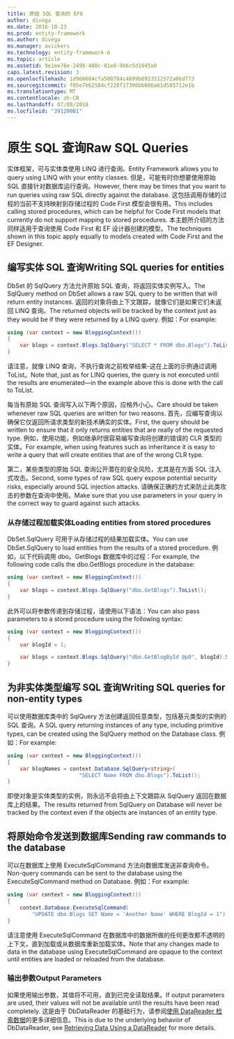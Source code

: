 ```yaml
---
title: 原始 SQL 查询的 EF6
author: divega
ms.date: 2016-10-23
ms.prod: entity-framework
ms.author: divega
ms.manager: avickers
ms.technology: entity-framework-6
ms.topic: article
ms.assetid: 9e1ee76e-2499-408c-81e8-9b6c5d1945a0
caps.latest.revision: 3
ms.openlocfilehash: 1d968604cfa500784c4699b0923512572a06d773
ms.sourcegitcommit: f05e7b62584cf228f17390bb086a61d505712e1b
ms.translationtype: MT
ms.contentlocale: zh-CN
ms.lasthandoff: 07/08/2018
ms.locfileid: "39120081"
---
```

# <a name="raw-sql-queries"></a><span data-ttu-id="ba5cc-102">原生 SQL 查询</span><span class="sxs-lookup"><span data-stu-id="ba5cc-102">Raw SQL Queries</span></span>
<span data-ttu-id="ba5cc-103">实体框架，可与实体类使用 LINQ 进行查询。</span><span class="sxs-lookup"><span data-stu-id="ba5cc-103">Entity Framework allows you to query using LINQ with your entity classes.</span></span> <span data-ttu-id="ba5cc-104">但是，可能有时你想要使用原始 SQL 直接针对数据库运行查询。</span><span class="sxs-lookup"><span data-stu-id="ba5cc-104">However, there may be times that you want to run queries using raw SQL directly against the database.</span></span> <span data-ttu-id="ba5cc-105">这包括调用存储的过程的当前不支持映射到存储过程的 Code First 模型会很有用。</span><span class="sxs-lookup"><span data-stu-id="ba5cc-105">This includes calling stored procedures, which can be helpful for Code First models that currently do not support mapping to stored procedures.</span></span> <span data-ttu-id="ba5cc-106">本主题所介绍的方法同样适用于查询使用 Code First 和 EF 设计器创建的模型。</span><span class="sxs-lookup"><span data-stu-id="ba5cc-106">The techniques shown in this topic apply equally to models created with Code First and the EF Designer.</span></span>  

## <a name="writing-sql-queries-for-entities"></a><span data-ttu-id="ba5cc-107">编写实体 SQL 查询</span><span class="sxs-lookup"><span data-stu-id="ba5cc-107">Writing SQL queries for entities</span></span>  

<span data-ttu-id="ba5cc-108">DbSet 的 SqlQuery 方法允许原始 SQL 查询，将返回实体实例写入。</span><span class="sxs-lookup"><span data-stu-id="ba5cc-108">The SqlQuery method on DbSet allows a raw SQL query to be written that will return entity instances.</span></span> <span data-ttu-id="ba5cc-109">返回的对象将由上下文跟踪，就像它们是如果它们未返回 LINQ 查询。</span><span class="sxs-lookup"><span data-stu-id="ba5cc-109">The returned objects will be tracked by the context just as they would be if they were returned by a LINQ query.</span></span> <span data-ttu-id="ba5cc-110">例如：</span><span class="sxs-lookup"><span data-stu-id="ba5cc-110">For example:</span></span>  

``` csharp  
using (var context = new BloggingContext())
{
    var blogs = context.Blogs.SqlQuery("SELECT * FROM dbo.Blogs").ToList();
}
```  

<span data-ttu-id="ba5cc-111">请注意，就像 LINQ 查询，不执行查询之前枚举结果-这在上面的示例通过调用 ToList。</span><span class="sxs-lookup"><span data-stu-id="ba5cc-111">Note that, just as for LINQ queries, the query is not executed until the results are enumerated—in the example above this is done with the call to ToList.</span></span>  

<span data-ttu-id="ba5cc-112">每当有原始 SQL 查询写入以下两个原因，应格外小心。</span><span class="sxs-lookup"><span data-stu-id="ba5cc-112">Care should be taken whenever raw SQL queries are written for two reasons.</span></span> <span data-ttu-id="ba5cc-113">首先，应编写查询以确保它仅返回所请求类型的新技术确实的实体。</span><span class="sxs-lookup"><span data-stu-id="ba5cc-113">First, the query should be written to ensure that it only returns entities that are really of the requested type.</span></span> <span data-ttu-id="ba5cc-114">例如，使用功能，例如继承时很容易编写查询将创建的错误的 CLR 类型的实体。</span><span class="sxs-lookup"><span data-stu-id="ba5cc-114">For example, when using features such as inheritance it is easy to write a query that will create entities that are of the wrong CLR type.</span></span>  

<span data-ttu-id="ba5cc-115">第二，某些类型的原始 SQL 查询公开潜在的安全风险，尤其是在方面 SQL 注入式攻击。</span><span class="sxs-lookup"><span data-stu-id="ba5cc-115">Second, some types of raw SQL query expose potential security risks, especially around SQL injection attacks.</span></span> <span data-ttu-id="ba5cc-116">请确保正确的方式来防止此类攻击的参数在查询中使用。</span><span class="sxs-lookup"><span data-stu-id="ba5cc-116">Make sure that you use parameters in your query in the correct way to guard against such attacks.</span></span>  

### <a name="loading-entities-from-stored-procedures"></a><span data-ttu-id="ba5cc-117">从存储过程加载实体</span><span class="sxs-lookup"><span data-stu-id="ba5cc-117">Loading entities from stored procedures</span></span>  

<span data-ttu-id="ba5cc-118">DbSet.SqlQuery 可用于从存储过程的结果加载实体。</span><span class="sxs-lookup"><span data-stu-id="ba5cc-118">You can use DbSet.SqlQuery to load entities from the results of a stored procedure.</span></span> <span data-ttu-id="ba5cc-119">例如，以下代码调用 dbo。GetBlogs 数据库中的过程：</span><span class="sxs-lookup"><span data-stu-id="ba5cc-119">For example, the following code calls the dbo.GetBlogs procedure in the database:</span></span>  

``` csharp
using (var context = new BloggingContext())
{
    var blogs = context.Blogs.SqlQuery("dbo.GetBlogs").ToList();
}
```  

<span data-ttu-id="ba5cc-120">此外可以将参数传递到存储过程，请使用以下语法：</span><span class="sxs-lookup"><span data-stu-id="ba5cc-120">You can also pass parameters to a stored procedure using the following syntax:</span></span>  

``` csharp
using (var context = new BloggingContext())
{
    var blogId = 1;

    var blogs = context.Blogs.SqlQuery("dbo.GetBlogById @p0", blogId).Single();
}
```  

## <a name="writing-sql-queries-for-non-entity-types"></a><span data-ttu-id="ba5cc-121">为非实体类型编写 SQL 查询</span><span class="sxs-lookup"><span data-stu-id="ba5cc-121">Writing SQL queries for non-entity types</span></span>  

<span data-ttu-id="ba5cc-122">可以使用数据库类中的 SqlQuery 方法创建返回任意类型，包括基元类型的实例的 SQL 查询。</span><span class="sxs-lookup"><span data-stu-id="ba5cc-122">A SQL query returning instances of any type, including primitive types, can be created using the SqlQuery method on the Database class.</span></span> <span data-ttu-id="ba5cc-123">例如：</span><span class="sxs-lookup"><span data-stu-id="ba5cc-123">For example:</span></span>  

``` csharp
using (var context = new BloggingContext())
{
    var blogNames = context.Database.SqlQuery<string>(
                       "SELECT Name FROM dbo.Blogs").ToList();
}
```  

<span data-ttu-id="ba5cc-124">即使对象是实体类型的实例，则永远不会将由上下文跟踪从 SqlQuery 返回在数据库上的结果。</span><span class="sxs-lookup"><span data-stu-id="ba5cc-124">The results returned from SqlQuery on Database will never be tracked by the context even if the objects are instances of an entity type.</span></span>  

## <a name="sending-raw-commands-to-the-database"></a><span data-ttu-id="ba5cc-125">将原始命令发送到数据库</span><span class="sxs-lookup"><span data-stu-id="ba5cc-125">Sending raw commands to the database</span></span>  

<span data-ttu-id="ba5cc-126">可以在数据库上使用 ExecuteSqlCommand 方法向数据库发送非查询命令。</span><span class="sxs-lookup"><span data-stu-id="ba5cc-126">Non-query commands can be sent to the database using the ExecuteSqlCommand method on Database.</span></span> <span data-ttu-id="ba5cc-127">例如：</span><span class="sxs-lookup"><span data-stu-id="ba5cc-127">For example:</span></span>  

``` csharp
using (var context = new BloggingContext())
{
    context.Database.ExecuteSqlCommand(
        "UPDATE dbo.Blogs SET Name = 'Another Name' WHERE BlogId = 1");
}
```  

<span data-ttu-id="ba5cc-128">请注意使用 ExecuteSqlCommand 在数据库中的数据所做的任何更改都不透明的上下文，直到加载或从数据库重新加载实体。</span><span class="sxs-lookup"><span data-stu-id="ba5cc-128">Note that any changes made to data in the database using ExecuteSqlCommand are opaque to the context until entities are loaded or reloaded from the database.</span></span>  

### <a name="output-parameters"></a><span data-ttu-id="ba5cc-129">输出参数</span><span class="sxs-lookup"><span data-stu-id="ba5cc-129">Output Parameters</span></span>  

<span data-ttu-id="ba5cc-130">如果使用输出参数，其值将不可用，直到已完全读取结果。</span><span class="sxs-lookup"><span data-stu-id="ba5cc-130">If output parameters are used, their values will not be available until the results have been read completely.</span></span> <span data-ttu-id="ba5cc-131">这是由于 DbDataReader 的基础行为，请参阅[使用 DataReader 检索数据](http://go.microsoft.com/fwlink/?LinkID=398589)的更多详细信息。</span><span class="sxs-lookup"><span data-stu-id="ba5cc-131">This is due to the underlying behavior of DbDataReader, see [Retrieving Data Using a DataReader](http://go.microsoft.com/fwlink/?LinkID=398589) for more details.</span></span>  
